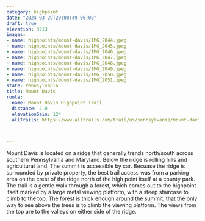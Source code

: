 ```yaml
---
category: highpoint
date: "2024-03-29T20:08:49-06:00"
draft: true
elevation: 3213
images:
- name: highpoints/mount-davis/IMG_2044.jpeg
- name: highpoints/mount-davis/IMG_2045.jpeg
- name: highpoints/mount-davis/IMG_2046.jpeg
- name: highpoints/mount-davis/IMG_2047.jpeg
- name: highpoints/mount-davis/IMG_2048.jpeg
- name: highpoints/mount-davis/IMG_2049.jpeg
- name: highpoints/mount-davis/IMG_2050.jpeg
- name: highpoints/mount-davis/IMG_2051.jpeg
state: Pennsylvania
title: Mount Davis
route:
  name: Mount Davis Highpoint Trail
  distance: 2.0
  elevationGain: 124
  allTrails: https://www.alltrails.com/trail/us/pennsylvania/mount-davis-highpoint-trail



---
```

Mount Davis is located on a ridge that generally trends north/south across southern Pennsylvania and Maryland.  Below the ridge is rolling hills and agricultural land.  The summit is accessible by car.  Becuase the ridge is surrounded by private property, the best trail access was from a parking area on the crest of the ridge north of the high point itself at a county park.  The trail is a gentle walk through a forest, which comes out to the highpoint itself marked by a large metal viewing platform, with a steep staircase to climb to the top.  The forest is thick enough around the summit, that the only way to see above the trees is to climb the viewing platform.  The views from the top are to the valleys on either side of the ridge.

